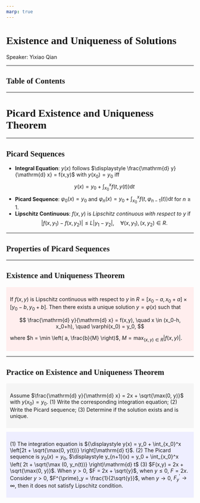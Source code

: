 ```yaml
---
marp: true
---
```

<style>
  section {
    font-family: 'LXGW Bright';
  }

  h1, h2, h3 {
    font-family: 'LXGW Bright';
  }
</style>
<style>
img[alt~="center"] {
  display: block;
  margin: 0 auto;
}
</style>
<style>
.question {
  background-color: #f5f5f5;
  padding: 10px;
  margin: 10px 0;
  text-align: left;
}
.note {
  background-color: #eef;
  padding: 10px;
  margin: 10px 0;
  text-align: left;
}
.trick {
  background-color: #fee;
  padding: 10px;
  margin: 10px 0;
  text-align: left;
}
</style>

# Existence and Uniqueness of Solutions

Speaker: Yixiao Qian

---

## Table of Contents

---

# Picard Existence and Uniqueness Theorem

---

## Picard Sequences

- **Integral Equation**: $y(x)$ follows $\displaystyle \frac{\mathrm{d} y}{\mathrm{d} x} = f(x,y)$ with $y(x_0) = y_0$ iff
$$ y(x) = y_0 + \int_{x_0}^x f(t,y(t))\mathrm{d} t $$
- **Picard Sequence**: $\varphi_0(x) = y_0$ and $\displaystyle \varphi_n(x) = y_0 + \int_{x_0}^x f(t, \varphi_{n-1}(t))\mathrm{d} t$ for $n \geq 1$.
- **Lipschitz Continuous**: $f(x,y)$ is *Lipschitz continuous with respect to $y$* if
$$ |f(x,y_1) - f(x,y_2)| \leq L |y_1 - y_2|, \quad \forall (x,y_1),(x,y_2) \in R.$$

---

## Properties of Picard Sequences

---

## Existence and Uniqueness Theorem

<div class=trick>

If $f(x,y)$ is Lipschitz continuous with respect to $y$ in $R = [x_0-a,x_0+a] \times [y_0-b,y_0+b]$. Then there exists a unique solution $y = \varphi(x)$ such that

$$ \frac{\mathrm{d} y}{\mathrm{d} x} = f(x,y), \quad x \in (x_0-h, x_0+h), \quad \varphi(x_0) = y_0, $$

where $h = \min \left( a, \frac{b}{M} \right)$, $M = \max_{(x,y) \in R} |f(x,y)|$.

</div>

---

## Practice on Existence and Uniqueness Theorem

<div class=question>

Assume $\frac{\mathrm{d} y}{\mathrm{d} x} = 2x + \sqrt{\max(0, y)}$ with $y(x_0) = y_0$.
(1) Write the corresponding integration equation;
(2) Write the Picard sequence;
(3) Determine if the solution exists and is unique.

</div>

<div class=note>

(1) The integration equation is ${\displaystyle y(x) = y_0 + \int_{x_0}^x \left[2t + \sqrt{\max(0, y(t))} \right]\mathrm{d} t}$.
(2) The Picard sequence is $y_0(x) = y_0$, $\displaystyle y_{n+1}(x) = y_0 + \int_{x_0}^x \left( 2t + \sqrt{\max (0, y_n(t))} \right)\mathrm{d} t$
(3) $F(x,y) = 2x + \sqrt{\max(0, y)}$. When $y > 0$, $F = 2x + \sqrt{y}$, when $y \leq 0$, $F = 2x$. Consider $y > 0$, $F^{\prime}_y = \frac{1}{2\sqrt{y}}$, when $y \rightarrow 0$, $F^{\prime}_y \rightarrow \infty$, then it does not satisfy Lipschitz condition.

</div>
